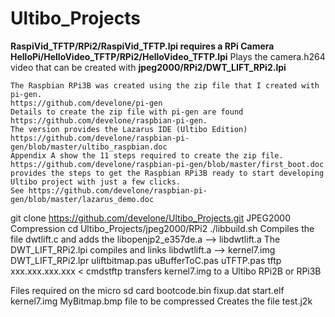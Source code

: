 # Ultibo_Projects
**RaspiVid_TFTP/RPi2/RaspiVid_TFTP.lpi requires a RPi Camera**
**HelloPi/HelloVideo_TFTP/RPi2/HelloVideo_TFTP.lpi**
Plays the camera.h264 video that can be created with
**jpeg2000/RPi2/DWT_LIFT_RPi2.lpi**   

    The Raspbian RPi3B was created using the zip file that I created with pi-gen.
    https://github.com/develone/pi-gen
    Details to create the zip file with pi-gen are found
    https://github.com/develone/raspbian-pi-gen.
    The version provides the Lazarus IDE (Ultibo Edition)
    https://github.com/develone/raspbian-pi-gen/blob/master/ultibo_raspbian.doc
    Appendix A show the 11 steps required to create the zip file.
    https://github.com/develone/raspbian-pi-gen/blob/master/first_boot.doc
    provides the steps to get the Raspbian RPi3B ready to start developing
    Ultibo project with just a few clicks.
    See https://github.com/develone/raspbian-pi-gen/blob/master/lazarus_demo.doc

git clone https://github.com/develone/Ultibo_Projects.git
JPEG2000 Compression
cd Ultibo_Projects/jpeg2000/RPi2
./libbuild.sh
	Compiles the file dwtlift.c and adds the libopenjp2_e357de.a --> libdwtlift.a
The DWT_LIFT_RPi2.lpi compiles and links libdwtlift.a --> kernel7.img
		DWT_LIFT_RPi2.lpr
		uliftbitmap.pas
		uBufferToC.pas
		uTFTP.pas
tftp xxx.xxx.xxx.xxx < cmdstftp transfers kernel7.img to a Ultibo RPi2B or RPi3B		
		
Files required on the micro sd card
	bootcode.bin
	fixup.dat
	start.elf
	kernel7.img
	MyBitmap.bmp file to be compressed
Creates the file 
	test.j2k


